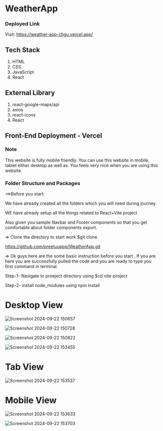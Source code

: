 # WeatherApp

### Deployed Link
Visit: https://weather-app-chgu.vercel.app/

## Tech Stack
1. HTML
2. CSS
3. JavaScript
4. React

## External Library
1. react-google-maps/api
2. axios
3. react-icons 
4. React

## Front-End Deployment - Vercel


### Note

This website is fully mobile friendly. You can use this website in mobile, tablet either desktop as well as. You feels very nice when you are using this website.


### Folder Structure and Packages

==>Before you start:

We have already created all the folders which you will need during journey.

WE have already setup all the things related to React+Vite project 

Also given you sample Navbar and Footer components so that you get comfortable about folder components export.

=> Clone the directory to start work $git clone 

https://github.com/preetuuppp/WeatherApp.git

=> Ok guys here are the some basic instruction before you start , If you are here you are successfully pulled the code and you are ready to type you first command in terminal.

Step-1- Navigate to proeject directory using $cd vite-project

Step-2- install node_modules using npm install

# Desktop View

![Screenshot 2024-09-22 150657](https://github.com/user-attachments/assets/1757394e-1a3f-44e0-a846-6e98736f24be)

![Screenshot 2024-09-22 150728](https://github.com/user-attachments/assets/70bdcde1-f94b-469f-bb68-b1f9b9fdf46d)

![Screenshot 2024-09-22 150822](https://github.com/user-attachments/assets/35d64b8e-6183-4880-b837-60da2f5873e1)

![Screenshot 2024-09-22 153455](https://github.com/user-attachments/assets/c75e77e7-c2dc-4ddb-9948-5a5d69af9a75)

# Tab View

![Screenshot 2024-09-22 153537](https://github.com/user-attachments/assets/62976a50-6795-40b0-a300-96317cb01e96)

# Mobile View

![Screenshot 2024-09-22 153633](https://github.com/user-attachments/assets/1ae01abd-fc44-47ec-af54-ea1597a59c20)

![Screenshot 2024-09-22 153703](https://github.com/user-attachments/assets/b7795e2f-55f5-4992-8aaa-800919e751c3)
